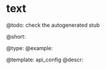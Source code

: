 text
=============

@todo:
	check the autogenerated stub


@short:
	

@type: 
@example:


@template:	api_config
@descr:



